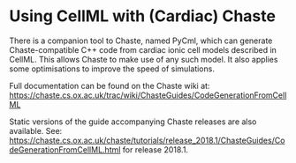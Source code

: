 # Using CellML with (Cardiac) Chaste

There is a companion tool to Chaste, named PyCml, which can generate Chaste-compatible C++ code from cardiac ionic cell models described in CellML.
This allows Chaste to make use of any such model.
It also applies some optimisations to improve the speed of simulations.

Full documentation can be found on the Chaste wiki at:
https://chaste.cs.ox.ac.uk/trac/wiki/ChasteGuides/CodeGenerationFromCellML

Static versions of the guide accompanying Chaste releases are also available.
See:
https://chaste.cs.ox.ac.uk/chaste/tutorials/release_2018.1/ChasteGuides/CodeGenerationFromCellML.html
for release 2018.1.
